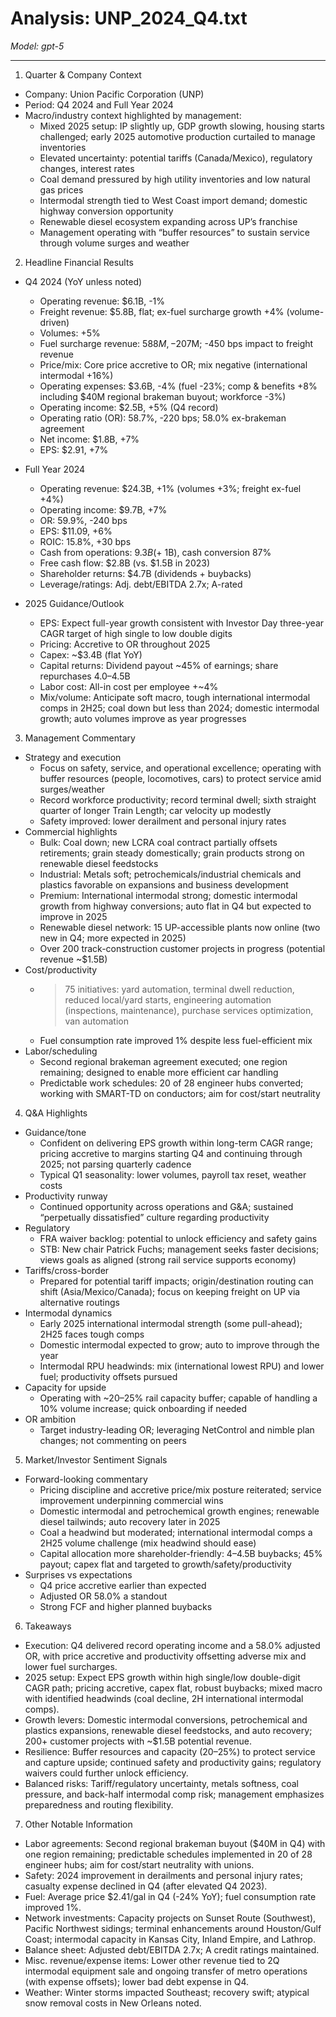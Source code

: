 # Analysis: UNP_2024_Q4.txt

*Model: gpt-5*

---

1) Quarter & Company Context
- Company: Union Pacific Corporation (UNP)
- Period: Q4 2024 and Full Year 2024
- Macro/industry context highlighted by management:
  - Mixed 2025 setup: IP slightly up, GDP growth slowing, housing starts challenged; early 2025 automotive production curtailed to manage inventories
  - Elevated uncertainty: potential tariffs (Canada/Mexico), regulatory changes, interest rates
  - Coal demand pressured by high utility inventories and low natural gas prices
  - Intermodal strength tied to West Coast import demand; domestic highway conversion opportunity
  - Renewable diesel ecosystem expanding across UP’s franchise
  - Management operating with “buffer resources” to sustain service through volume surges and weather

2) Headline Financial Results
- Q4 2024 (YoY unless noted)
  - Operating revenue: $6.1B, -1%
  - Freight revenue: $5.8B, flat; ex-fuel surcharge growth +4% (volume-driven)
  - Volumes: +5%
  - Fuel surcharge revenue: $588M, -$207M; -450 bps impact to freight revenue
  - Price/mix: Core price accretive to OR; mix negative (international intermodal +16%)
  - Operating expenses: $3.6B, -4% (fuel -23%; comp & benefits +8% including $40M regional brakeman buyout; workforce -3%)
  - Operating income: $2.5B, +5% (Q4 record)
  - Operating ratio (OR): 58.7%, -220 bps; 58.0% ex-brakeman agreement
  - Net income: $1.8B, +7%
  - EPS: $2.91, +7%
- Full Year 2024
  - Operating revenue: $24.3B, +1% (volumes +3%; freight ex-fuel +4%)
  - Operating income: $9.7B, +7%
  - OR: 59.9%, -240 bps
  - EPS: $11.09, +6%
  - ROIC: 15.8%, +30 bps
  - Cash from operations: $9.3B (+~$1B), cash conversion 87%
  - Free cash flow: $2.8B (vs. $1.5B in 2023)
  - Shareholder returns: $4.7B (dividends + buybacks)
  - Leverage/ratings: Adj. debt/EBITDA 2.7x; A-rated

- 2025 Guidance/Outlook
  - EPS: Expect full-year growth consistent with Investor Day three-year CAGR target of high single to low double digits
  - Pricing: Accretive to OR throughout 2025
  - Capex: ~$3.4B (flat YoY)
  - Capital returns: Dividend payout ~45% of earnings; share repurchases $4.0–$4.5B
  - Labor cost: All-in cost per employee +~4%
  - Mix/volume: Anticipate soft macro, tough international intermodal comps in 2H25; coal down but less than 2024; domestic intermodal growth; auto volumes improve as year progresses

3) Management Commentary
- Strategy and execution
  - Focus on safety, service, and operational excellence; operating with buffer resources (people, locomotives, cars) to protect service amid surges/weather
  - Record workforce productivity; record terminal dwell; sixth straight quarter of longer Train Length; car velocity up modestly
  - Safety improved: lower derailment and personal injury rates
- Commercial highlights
  - Bulk: Coal down; new LCRA coal contract partially offsets retirements; grain steady domestically; grain products strong on renewable diesel feedstocks
  - Industrial: Metals soft; petrochemicals/industrial chemicals and plastics favorable on expansions and business development
  - Premium: International intermodal strong; domestic intermodal growth from highway conversions; auto flat in Q4 but expected to improve in 2025
  - Renewable diesel network: 15 UP-accessible plants now online (two new in Q4; more expected in 2025)
  - Over 200 track-construction customer projects in progress (potential revenue ~$1.5B)
- Cost/productivity
  - >75 initiatives: yard automation, terminal dwell reduction, reduced local/yard starts, engineering automation (inspections, maintenance), purchase services optimization, van automation
  - Fuel consumption rate improved 1% despite less fuel-efficient mix
- Labor/scheduling
  - Second regional brakeman agreement executed; one region remaining; designed to enable more efficient car handling
  - Predictable work schedules: 20 of 28 engineer hubs converted; working with SMART-TD on conductors; aim for cost/start neutrality

4) Q&A Highlights
- Guidance/tone
  - Confident on delivering EPS growth within long-term CAGR range; pricing accretive to margins starting Q4 and continuing through 2025; not parsing quarterly cadence
  - Typical Q1 seasonality: lower volumes, payroll tax reset, weather costs
- Productivity runway
  - Continued opportunity across operations and G&A; sustained “perpetually dissatisfied” culture regarding productivity
- Regulatory
  - FRA waiver backlog: potential to unlock efficiency and safety gains
  - STB: New chair Patrick Fuchs; management seeks faster decisions; views goals as aligned (strong rail service supports economy)
- Tariffs/cross-border
  - Prepared for potential tariff impacts; origin/destination routing can shift (Asia/Mexico/Canada); focus on keeping freight on UP via alternative routings
- Intermodal dynamics
  - Early 2025 international intermodal strength (some pull-ahead); 2H25 faces tough comps
  - Domestic intermodal expected to grow; auto to improve through the year
  - Intermodal RPU headwinds: mix (international lowest RPU) and lower fuel; productivity offsets pursued
- Capacity for upside
  - Operating with ~20–25% rail capacity buffer; capable of handling a 10% volume increase; quick onboarding if needed
- OR ambition
  - Target industry-leading OR; leveraging NetControl and nimble plan changes; not commenting on peers

5) Market/Investor Sentiment Signals
- Forward-looking commentary
  - Pricing discipline and accretive price/mix posture reiterated; service improvement underpinning commercial wins
  - Domestic intermodal and petrochemical growth engines; renewable diesel tailwinds; auto recovery later in 2025
  - Coal a headwind but moderated; international intermodal comps a 2H25 volume challenge (mix headwind should ease)
  - Capital allocation more shareholder-friendly: $4–$4.5B buybacks; 45% payout; capex flat and targeted to growth/safety/productivity
- Surprises vs expectations
  - Q4 price accretive earlier than expected
  - Adjusted OR 58.0% a standout
  - Strong FCF and higher planned buybacks

6) Takeaways
- Execution: Q4 delivered record operating income and a 58.0% adjusted OR, with price accretive and productivity offsetting adverse mix and lower fuel surcharges.
- 2025 setup: Expect EPS growth within high single/low double-digit CAGR path; pricing accretive, capex flat, robust buybacks; mixed macro with identified headwinds (coal decline, 2H international intermodal comps).
- Growth levers: Domestic intermodal conversions, petrochemical and plastics expansions, renewable diesel feedstocks, and auto recovery; 200+ customer projects with ~$1.5B potential revenue.
- Resilience: Buffer resources and capacity (20–25%) to protect service and capture upside; continued safety and productivity gains; regulatory waivers could further unlock efficiency.
- Balanced risks: Tariff/regulatory uncertainty, metals softness, coal pressure, and back-half intermodal comp risk; management emphasizes preparedness and routing flexibility.

7) Other Notable Information
- Labor agreements: Second regional brakeman buyout ($40M in Q4) with one region remaining; predictable schedules implemented in 20 of 28 engineer hubs; aim for cost/start neutrality with unions.
- Safety: 2024 improvement in derailments and personal injury rates; casualty expense declined in Q4 (after elevated Q4 2023).
- Fuel: Average price $2.41/gal in Q4 (-24% YoY); fuel consumption rate improved 1%.
- Network investments: Capacity projects on Sunset Route (Southwest), Pacific Northwest sidings; terminal enhancements around Houston/Gulf Coast; intermodal capacity in Kansas City, Inland Empire, and Lathrop.
- Balance sheet: Adjusted debt/EBITDA 2.7x; A credit ratings maintained.
- Misc. revenue/expense items: Lower other revenue tied to 2Q intermodal equipment sale and ongoing transfer of metro operations (with expense offsets); lower bad debt expense in Q4.
- Weather: Winter storms impacted Southeast; recovery swift; atypical snow removal costs in New Orleans noted.